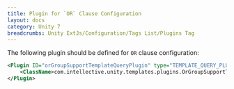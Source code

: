 ```yaml
---
title: Plugin for `OR` Clause Configuration
layout: docs
category: Unity 7
breadcrumbs: Unity ExtJs/Configuration/Tags List/Plugins Tag
---
```

The following plugin should be defined for `OR` clause configuration: 

```xml
<Plugin ID="orGroupSupportTemplateQueryPlugin" type="TEMPLATE_QUERY_PLUGIN">
    <ClassName>com.intellective.unity.templates.plugins.OrGroupSupportTemplateQueryPlugin</ClassName>
</Plugin>
```